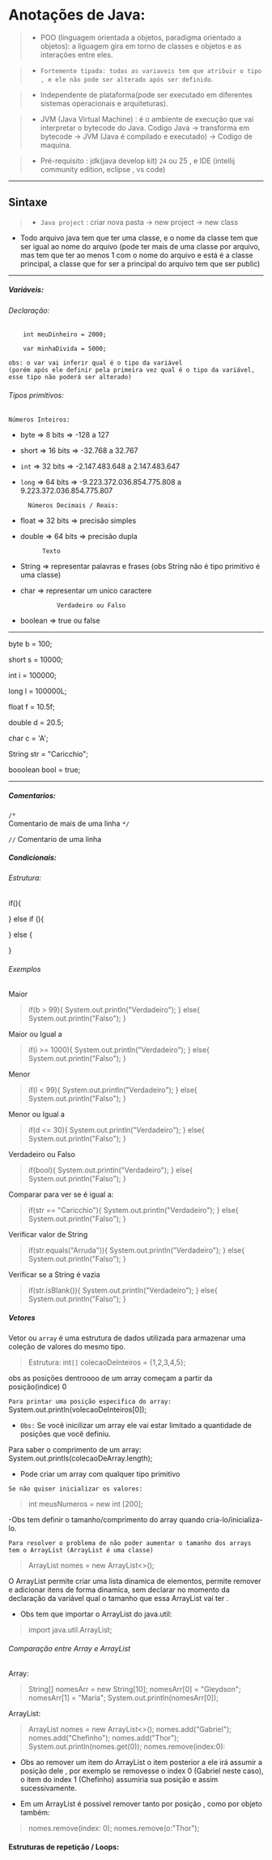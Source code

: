 # Anotações de Java:

> - POO (linguagem orientada a objetos, paradigma orientado a objetos): a liguagem gira em torno de classes e objetos e as interações entre eles.


> - `Fortemente tipada: todas as variaveis tem que atribuir o tipo , e ele não pode ser alterado após ser definido`.


> - Independente de plataforma(pode ser executado em diferentes sistemas operacionais e arquiteturas).


> - JVM (Java Virtual Machine) : é o ambiente de execução que vai interpretar o bytecode do  Java.
    Codigo Java  -> transforma em bytecode -> JVM (Java é compilado e executado) -> Codigo de maquina.


> - Pré-requisito : jdk(java develop kit) `24` ou 25 , e IDE (intellij community edition, eclipse , vs code)

---

## Sintaxe

> - `Java project` : criar nova pasta -> new project -> new class

- Todo arquivo java tem que ter uma classe, e o nome da classe tem que ser igual ao nome do arquivo (pode ter mais de uma classe por arquivo, mas tem que ter ao menos 1 com o nome do arquivo e está é a classe principal, a classe que for ser a principal do arquivo tem que ser public)

---

##### Variáveis:

###### Declaração:
        int meuDinheiro = 2000;

        var minhaDivida = 5000;

    obs: o var vai inferir qual é o tipo da variável
    (porém após ele definir pela primeira vez qual é o tipo da variável, esse tipo não poderá ser alterado)


###### Tipos primitivos:
    Números Inteiros:
- byte => 8 bits => -128 a 127
- short => 16 bits => -32.768 a 32.767
- `int` => 32 bits => -2.147.483.648 a 2.147.483.647
- `long` => 64 bits => -9.223.372.036.854.775.808 a 9.223.372.036.854.775.807


        Números Decimais / Reais:
- float => 32 bits => precisão simples
- double => 64 bits => precisão dupla


            Texto
- String => representar palavras e frases (obs String não é tipo primitivo é uma classe)
- char => representar um unico caractere


                Verdadeiro ou Falso
- boolean => true ou false

---

byte b = 100;

short s = 10000;

int i = 100000;

long l = 100000L;

float f = 10.5f;

double d = 20.5;

char c = 'A';

String str = "Caricchio";

booolean bool = true;

---

##### Comentarios: 

`/*`   
Comentario de mais de uma linha
 `*/`     


`//` Comentario de uma linha


##### Condicionais:

###### Estrutura:
if(){

} else if (){

}
else {

}

###### Exemplos

Maior
> if(b > 99){ 
    System.out.println("Verdadeiro");
} else{
    System.out.println("Falso");
}

Maior ou Igual a
> if(i >= 1000){ 
    System.out.println("Verdadeiro");
} else{
    System.out.println("Falso");
}


Menor
> if(l < 99){ 
    System.out.println("Verdadeiro");
} else{
    System.out.println("Falso");
}

Menor ou Igual a
> if(d <= 30){ 
    System.out.println("Verdadeiro");
} else{
    System.out.println("Falso");
}


Verdadeiro ou Falso
> if(bool){ 
    System.out.println("Verdadeiro");
} else{
    System.out.println("Falso");
}


Comparar para ver se é igual a:
> if(str == "Caricchio"){ 
    System.out.println("Verdadeiro");
} else{
    System.out.println("Falso");
}


Verificar valor de String
> if(str.equals("Arruda")){ 
    System.out.println("Verdadeiro");
} else{
    System.out.println("Falso");
}

Verificar se a String é vazia
> if(str.isBlank()){ 
    System.out.println("Verdadeiro");
} else{
    System.out.println("Falso");
}

##### Vetores
Vetor ou `array` é uma estrutura de dados utilizada para armazenar uma coleção de valores do mesmo tipo.

>Estrutura:
int`[]` colecaoDeInteiros = {1,2,3,4,5}; 

obs as posições dentroooo de um array começam a partir da posição(indice) 0

`Para printar uma posição especifica do array:`
System.out.println(volecaoDeInteiros[0]);

- `Obs:` Se você inicilizar um array ele vai estar limitado a quantidade de posições que você definiu.

Para saber o comprimento de um array:
System.out.printls(colecaoDeArray.length);

- Pode criar um array com qualquer tipo primitivo

`Se não quiser inicializar os valores:`
>int meusNumeros = new int [200];

-Obs tem definir o tamanho/comprimento do array quando cria-lo/inicializa-lo.

`Para resolver o problema de não poder aumentar o tamanho dos arrays tem o ArrayList (ArrayList é uma classe)`

> ArrayList<String> nomes = new ArrayList<>();

O ArrayList permite criar uma lista dinamica de elementos, permite remover e adicionar itens de forma dinamica, sem declarar no momento da declaração da variável qual o tamanho que essa ArrayList vai ter .

- Obs tem que importar o ArrayList do java.util:
> import java.util.ArrayList;

###### Comparação entre Array e ArrayList

Array:
> String[] nomesArr = new String[10];
nomesArr[0] = "Gleydson";
nomesArr[1] = "Maria";
System.out.println(nomesArr[0]);

ArrayList:
> ArrayList<String> nomes = new ArrayList<>();
nomes.add("Gabriel");
nomes.add("Chefinho");
nomes.add("Thor");
System.out.println(nomes.get(0));
nomes.remove(index:0):
- Obs  ao remover um item do ArrayList o item posterior a ele irá assumir a posição dele , por exemplo se removesse o index 0 (Gabriel neste caso), o item do index 1 (Chefinho) assumiria sua posição e assim sucessivamente.

- Em um ArrayList é possivel remover tanto por posição , como por objeto também:
> nomes.remove(index: 0);
nomes.remove(o:"Thor");

#### Estruturas de repetição / Loops:

